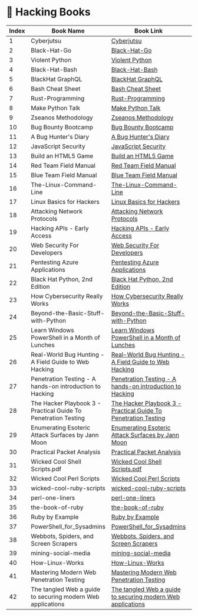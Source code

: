 # 🍪 Hacking Books

| Index | Book Name                                                      | Book Link                                                                                                                                                                                                           | Interesting |
| ----- | -------------------------------------------------------------- | ------------------------------------------------------------------------------------------------------------------------------------------------------------------------------------------------------------------- | ----------- |
| 1     | Cyberjutsu                                                     | [Cyberjutsu](https://github.com/Raunaksplanet/My-CS-Store/blob/main/Books/Cyberjutsu.pdf)                                                                                                                           | no          |
| 2     | Black-Hat-Go                                                   | [Black-Hat-Go](https://github.com/Raunaksplanet/My-CS-Store/blob/main/Books/Black-Hat-Go.pdf)                                                                                                                       | Yes         |
| 3     | Violent Python                                                 | [Violent Python](https://github.com/Raunaksplanet/My-CS-Store/blob/main/Books/Violent%20Python.pdf)                                                                                                                 | Yes         |
| 4     | Black-Hat-Bash                                                 | [Black-Hat-Bash](https://github.com/Raunaksplanet/My-CS-Store/blob/main/Books/Black-Hat-Bash.pdf)                                                                                                                   | Yes         |
| 5     | BlackHat GraphQL                                               | [BlackHat GraphQL](https://github.com/Raunaksplanet/My-CS-Store/blob/main/Books/BlackHat%20GraphQL.pdf)                                                                                                             | Yes         |
| 6     | Bash Cheat Sheet                                               | [Bash Cheat Sheet](https://github.com/Raunaksplanet/My-CS-Store/blob/main/Books/bash\_cheat\_sheet.pdf)                                                                                                             | Yes         |
| 7     | Rust-Programming                                               | [Rust-Programming](https://github.com/Raunaksplanet/My-CS-Store/blob/main/Books/No-Starch-Press-The-Rust.pdf)                                                                                                       | Yes         |
| 8     | Make Python Talk                                               | [Make Python Talk](https://github.com/Raunaksplanet/My-CS-Store/blob/main/Books/make-python-talk.pdf)                                                                                                               | Yes         |
| 9     | Zseanos Methodology                                            | [Zseanos Methodology](https://github.com/Raunaksplanet/My-CS-Store/blob/main/Books/zseanos-methodology.pdf)                                                                                                         | Yes         |
| 10    | Bug Bounty Bootcamp                                            | [Bug Bounty Bootcamp](https://github.com/Raunaksplanet/My-CS-Store/blob/main/Books/bug-bounty-bootcamp.pdf)                                                                                                         | Yes         |
| 11    | A Bug Hunter's Diary                                           | [A Bug Hunter's Diary](https://github.com/Raunaksplanet/My-CS-Store/blob/main/Books/a%20bug%20hunters%20diary.pdf)                                                                                                  | no          |
| 12    | JavaScript Security                                            | [JavaScript Security](https://github.com/Raunaksplanet/My-CS-Store/blob/main/Books/JavaScript%20Security.pdf)                                                                                                       | No          |
| 13    | Build an HTML5 Game                                            | [Build an HTML5 Game](https://github.com/Raunaksplanet/My-CS-Store/blob/main/Books/Build%20an%20HTML5%20Game.pdf)                                                                                                   | Yes         |
| 14    | Red Team Field Manual                                          | [Red Team Field Manual](https://github.com/Raunaksplanet/My-CS-Store/blob/main/Books/rtfm-red-team-field-manual.pdf)                                                                                                | Yes         |
| 15    | Blue Team Field Manual                                         | [Blue Team Field Manual](https://github.com/Raunaksplanet/My-CS-Store/blob/main/Books/Blue%20Team%20Field%20Manual.pdf)                                                                                             | Yes         |
| 16    | The-Linux-Command-Line                                         | [The-Linux-Command-Line](https://github.com/Raunaksplanet/My-CS-Store/blob/main/Books/The-Linux-Command-Line.pdf)                                                                                                   | Yes         |
| 17    | Linux Basics for Hackers                                       | [Linux Basics for Hackers](https://github.com/Raunaksplanet/My-CS-Store/blob/main/Books/linux-basics-for-hackers.pdf)                                                                                               | Yes         |
| 18    | Attacking Network Protocols                                    | [Attacking Network Protocols](https://github.com/Raunaksplanet/My-CS-Store/blob/main/Books/attacking%20network%20protocols.pdf)                                                                                     | No          |
| 19    | Hacking APIs - Early Access                                    | [Hacking APIs - Early Access](https://github.com/Raunaksplanet/My-CS-Store/blob/main/Books/Hacking%20APIs%20-%20Early%20Access.pdf)                                                                                 | Yes         |
| 20    | Web Security For Developers                                    | [Web Security For Developers](https://github.com/Raunaksplanet/My-CS-Store/blob/main/Books/websecurityfordevelopers.pdf)                                                                                            | No          |
| 21    | Pentesting Azure Applications                                  | [Pentesting Azure Applications](https://github.com/Raunaksplanet/My-CS-Store/blob/main/Books/pentesting%20azure%20applications.pdf)                                                                                 | Yes         |
| 22    | Black Hat Python, 2nd Edition                                  | [Black Hat Python, 2nd Edition](https://github.com/Raunaksplanet/My-CS-Store/blob/main/Books/Black%20Hat%20Python.pdf)                                                                                              | Yes         |
| 23    | How Cybersecurity Really Works                                 | [How Cybersecurity Really Works](https://github.com/Raunaksplanet/My-CS-Store/blob/main/Books/how-cybersecurity-really-works.pdf)                                                                                   | no          |
| 24    | Beyond-the-Basic-Stuff-with-Python                             | [Beyond-the-Basic-Stuff-with-Python](https://github.com/Raunaksplanet/My-CS-Store/blob/main/Books/Beyond-the-Basic-Stuff-with-Python.pdf)                                                                           | Yes         |
| 25    | Learn Windows PowerShell in a Month of Lunches                 | [Learn Windows PowerShell in a Month of Lunches](https://github.com/Raunaksplanet/My-CS-Store/blob/main/Books/learn-windows-powershell-in-a-month-of-lunches.pdf)                                                   | Yes         |
| 26    | Real-World Bug Hunting - A Field Guide to Web Hacking          | [Real-World Bug Hunting - A Field Guide to Web Hacking](https://github.com/Raunaksplanet/My-CS-Store/blob/main/Books/Real-World%20Bug%20Hunting%20-%20A%20Field%20Guide%20to%20Web%20Hacking.pdf)                   | Yes         |
| 27    | Penetration Testing - A hands-on introduction to Hacking       | [Penetration Testing - A hands-on introduction to Hacking](https://github.com/Raunaksplanet/My-CS-Store/blob/main/Books/Penetration%20Testing%20-%20A%20hands-on%20introduction%20to%20Hacking.pdf)                 | Yes         |
| 28    | The Hacker Playbook 3 - Practical Guide To Penetration Testing | [The Hacker Playbook 3 - Practical Guide To Penetration Testing](https://github.com/Raunaksplanet/My-CS-Store/blob/main/Books/The%20Hacker%20Playbook%203%20-%20Practical%20Guide%20To%20Penetration%20Testing.pdf) | no          |
| 29    | Enumerating Esoteric Attack Surfaces by Jann Moon              | [Enumerating Esoteric Attack Surfaces by Jann Moon](https://github.com/Raunaksplanet/My-CS-Store/blob/main/Books/Enumerating%20Esoteric%20Attack%20Surfaces%20by%20Jann%20Moon.pdf)                                 | no          |
| 30    | Practical Packet Analysis                                      | [Practical Packet Analysis](https://github.com/Raunaksplanet/My-CS-Store/blob/main/Books/practical%20packet%20analysis%203rd%20edition.pdf)                                                                         | Yes         |
| 31    | Wicked Cool Shell Scripts.pdf                                  | [Wicked Cool Shell Scripts.pdf](https://github.com/Raunaksplanet/My-CS-Store/blob/main/Books/Wicked%20Cool%20Shell%20Scripts.pdf)                                                                                   | Yes         |
| 32    | Wicked Cool Perl Scripts                                       | [Wicked Cool Perl Scripts](https://github.com/Raunaksplanet/My-CS-Store/blob/main/Books/Wicked%20Cool%20Perl%20Scripts.pdf)                                                                                         | Yes         |
| 33    | wicked-cool-ruby-scripts                                       | [wicked-cool-ruby-scripts](https://github.com/Raunaksplanet/My-CS-Store/blob/main/Books/wicked-cool-ruby-scripts.pdf)                                                                                               | Yes         |
| 34    | perl-one-liners                                                | [perl-one-liners](https://github.com/Raunaksplanet/My-CS-Store/blob/main/Books/perl-one-liners.pdf)                                                                                                                 | Yes         |
| 35    | the-book-of-ruby                                               | [the-book-of-ruby](https://github.com/Raunaksplanet/My-CS-Store/blob/main/Books/the-book-of-ruby.pdf)                                                                                                               | Yes         |
| 36    | Ruby by Example                                                | [Ruby by Example](https://github.com/Raunaksplanet/My-CS-Store/blob/main/Books/Ruby%20by%20Example.pdf)                                                                                                             | no          |
| 37    | PowerShell\_for\_Sysadmins                                     | [PowerShell\_for\_Sysadmins](https://github.com/Raunaksplanet/My-CS-Store/blob/main/Books/PowerShell\_for\_Sysadmins.pdf)                                                                                           | Yes         |
| 38    | Webbots, Spiders, and Screen Scrapers                          | [Webbots, Spiders, and Screen Scrapers](https://github.com/Raunaksplanet/My-CS-Store/blob/main/Books/Webbots%2C%20Spiders%2C%20and%20Screen%20Scrapers.pdf)                                                         | -           |
| 39    | mining-social-media                                            | [mining-social-media](https://github.com/Raunaksplanet/My-CS-Store/blob/main/Books/mining-social-media.pdf)                                                                                                         | Yes         |
| 40    | How-Linux-Works                                                | [How-Linux-Works](https://github.com/Raunaksplanet/My-CS-Store/blob/main/Books/How-Linux-Works.pdf)                                                                                                                 | Yes         |
| 41    | Mastering Modern Web Penetration Testing                       | [Mastering Modern Web Penetration Testing](https://github.com/Raunaksplanet/My-CS-Store/blob/main/Books/Mastering%20Modern%20Web%20Penetration%20Testing.pdf)                                                       | no          |
| 42    | The tangled Web a guide to securing modern Web applications    | [The tangled Web a guide to securing modern Web applications](https://github.com/Raunaksplanet/My-CS-Store/blob/main/Books/The%20tangled%20Web\_%20a%20guide%20to%20securing%20modern%20Web%20applications.pdf)     | no          |
